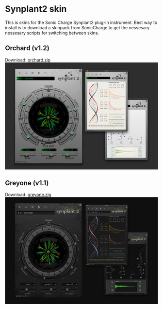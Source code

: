 # Synplant2 skin
This is skins for the Sonic Charge Synplant2 plug-in instrument. Best way to install is to download a skinpack from SonicCharge to get the nessesary nessesary scripts for switching between skins.

## Orchard (v1.2)
Download: [orchard.zip](orchard.zip) 
![preview](orchard-preview.jpg)

## Greyone (v1.1)
Download: [greyone.zip](greyone.zip) 
![preview](greyone-preview.jpg)
